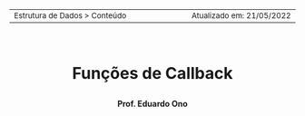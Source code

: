<table>
<tr>
<td align="left" width="8000">
  <small>Estrutura de Dados > Conteúdo</small>
</td>
<td align="right">
  <small>Atualizado&nbsp;em:&nbsp;21/05/2022</small>
</td>
</tr>
</table>

<br>

<h1 align="center">

Funções de Callback

</h1>

<h4 align="center">
Prof. Eduardo Ono
</h4>

<br>



<br>
